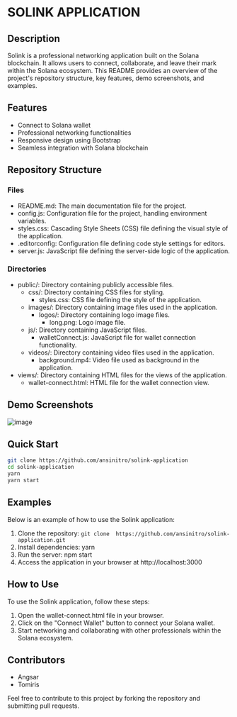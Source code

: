 # SOLINK APPLICATION

## Description
Solink is a professional networking application built on the Solana blockchain. It allows users to connect, collaborate, and leave their mark within the Solana ecosystem. This README provides an overview of the project's repository structure, key features, demo screenshots, and examples.

## Features
- Connect to Solana wallet
- Professional networking functionalities
- Responsive design using Bootstrap
- Seamless integration with Solana blockchain
  
## Repository Structure
### Files
- README.md: The main documentation file for the project.
- config.js: Configuration file for the project, handling environment variables.
- styles.css: Cascading Style Sheets (CSS) file defining the visual style of the application.
- .editorconfig: Configuration file defining code style settings for editors.
- server.js: JavaScript file defining the server-side logic of the application.

### Directories
- public/: Directory containing publicly accessible files.
  - css/: Directory containing CSS files for styling.
    - styles.css: CSS file defining the style of the application.
  - images/: Directory containing image files used in the application.
    - logos/: Directory containing logo image files.
      - long.png: Logo image file.
  - js/: Directory containing JavaScript files.
    - walletConnect.js: JavaScript file for wallet connection functionality.
  - videos/: Directory containing video files used in the application.
    - background.mp4: Video file used as background in the application.
- views/: Directory containing HTML files for the views of the application.
  - wallet-connect.html: HTML file for the wallet connection view.


## Demo Screenshots
![image](https://github.com/ansinitro/solink-application/assets/124910398/e1995cdd-57cc-4f2e-bcf8-c0edb8980d04)


## Quick Start
```bash
git clone https://github.com/ansinitro/solink-application
cd solink-application
yarn 
yarn start 
```

## Examples
Below is an example of how to use the Solink application:

1. Clone the repository: `git clone 
https://github.com/ansinitro/solink-application.git`
2. Install dependencies: yarn
3. Run the server: npm start
4. Access the application in your browser at http://localhost:3000

## How to Use
To use the Solink application, follow these steps:
1. Open the wallet-connect.html file in your browser.
2. Click on the "Connect Wallet" button to connect your Solana wallet.
3. Start networking and collaborating with other professionals within the Solana ecosystem.

## Contributors
- Angsar
- Tomiris

Feel free to contribute to this project by forking the repository and submitting pull requests.

